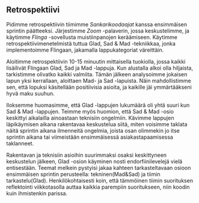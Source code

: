 ## Retrospektiivi

Pidimme retrospektiivin tiimimme _Sankarikoodaajat_ kanssa ensimmäisen sprintin päätteeksi. Järjestimme _Zoom_ -palaverin, jossa keskustelimme, ja käytimme  _Flinga_ -sovellusta muistiinpanojen keräämiseen. Käytimme retrospektiivimenetelmistä tuttua Glad, Sad & Mad -tekniikkaa, jonka implementoimme Flingaan, jakamalla lappukategoriat väreittäin. 

Aloitimme retrospektiivin 10-15 minuutin mittaisella tuokiolla, jossa kaikki lisäilivät Flingaan Glad, Sad ja Mad -lappuja. Kun alustalla alkoi olla hiljaista, tarkistimme olivatko kaikki valmiita. Tämän jälkeen analysoimme jokaisen lapun yksi kerrallaan, aloittaen Mad- ja Sad -lapuista. Näin mahdollistimme sen, että lopuksi käsitellään positiivisia asioita, ja kaikille jäi ymmärtääkseni hyvä maku suuhun.

 Iloksemme huomasimme, että Glad -lappujen lukumäärä oli yhtä suuri kun Sad & Mad -lappujen. Teimme myös huomion, että Sad & Mad -osio keskittyi aikalailla ainoastaan teknisiin ongelmiin. Kävimme lappujen läpikäymisen aikana rakentavaa keskustelua siitä, miten voisimme taklata näitä sprintin aikana ilmenneitä ongelmia, joista osan olimmekin jo itse sprintin aikana tai viimeistään ensimmäisessä asiakastapaamisessa taklanneet. 
 
 Rakentavan ja teknisiin asioihin suurimmaksi osaksi keskittyneen keskustelun jälkeen, Glad -osion käyminen nosti endorfiinilevelejä vielä entisestään. Teemat melkein pystyisi jakaa kahteen tarkasteltavaan osioon ensimmäisen sprintin perusteella: tekninen(Mad&Sad) ja tiimin tarkastelu(Glad). Henkilökohtaisesti koin, että tämmöinen tiimin suorituksen reflektointi viikkotasolla auttaa kaikkia parempiin suoritukseen, niin koodin kuin ihmistenkin parissa.
